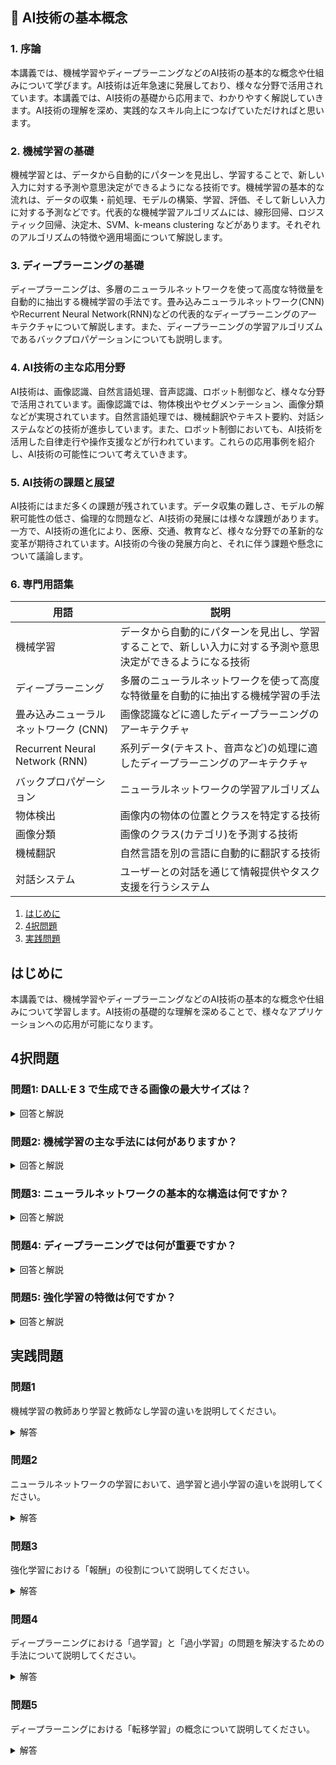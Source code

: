## 📝 AI技術の基本概念

<a id="introduction"></a>
### 1. 序論

本講義では、機械学習やディープラーニングなどのAI技術の基本的な概念や仕組みについて学びます。AI技術は近年急速に発展しており、様々な分野で活用されています。本講義では、AI技術の基礎から応用まで、わかりやすく解説していきます。AI技術の理解を深め、実践的なスキル向上につなげていただければと思います。

<a id="ml-basics"></a>
### 2. 機械学習の基礎

機械学習とは、データから自動的にパターンを見出し、学習することで、新しい入力に対する予測や意思決定ができるようになる技術です。機械学習の基本的な流れは、データの収集・前処理、モデルの構築、学習、評価、そして新しい入力に対する予測などです。代表的な機械学習アルゴリズムには、線形回帰、ロジスティック回帰、決定木、SVM、k-means clustering などがあります。それぞれのアルゴリズムの特徴や適用場面について解説します。

<a id="dl-basics"></a>
### 3. ディープラーニングの基礎

ディープラーニングは、多層のニューラルネットワークを使って高度な特徴量を自動的に抽出する機械学習の手法です。畳み込みニューラルネットワーク(CNN)やRecurrent Neural Network(RNN)などの代表的なディープラーニングのアーキテクチャについて解説します。また、ディープラーニングの学習アルゴリズムであるバックプロパゲーションについても説明します。

<a id="applications"></a>
### 4. AI技術の主な応用分野

AI技術は、画像認識、自然言語処理、音声認識、ロボット制御など、様々な分野で活用されています。画像認識では、物体検出やセグメンテーション、画像分類などが実現されています。自然言語処理では、機械翻訳やテキスト要約、対話システムなどの技術が進歩しています。また、ロボット制御においても、AI技術を活用した自律走行や操作支援などが行われています。これらの応用事例を紹介し、AI技術の可能性について考えていきます。

<a id="challenges"></a>
### 5. AI技術の課題と展望

AI技術にはまだ多くの課題が残されています。データ収集の難しさ、モデルの解釈可能性の低さ、倫理的な問題など、AI技術の発展には様々な課題があります。一方で、AI技術の進化により、医療、交通、教育など、様々な分野での革新的な変革が期待されています。AI技術の今後の発展方向と、それに伴う課題や懸念について議論します。

<a id="glossary"></a>
### 6. 専門用語集

| 用語 | 説明 |
| --- | --- |
| 機械学習 | データから自動的にパターンを見出し、学習することで、新しい入力に対する予測や意思決定ができるようになる技術 |
| ディープラーニング | 多層のニューラルネットワークを使って高度な特徴量を自動的に抽出する機械学習の手法 |
| 畳み込みニューラルネットワーク (CNN) | 画像認識などに適したディープラーニングのアーキテクチャ |
| Recurrent Neural Network (RNN) | 系列データ(テキスト、音声など)の処理に適したディープラーニングのアーキテクチャ |
| バックプロパゲーション | ニューラルネットワークの学習アルゴリズム |
| 物体検出 | 画像内の物体の位置とクラスを特定する技術 |
| 画像分類 | 画像のクラス(カテゴリ)を予測する技術 |
| 機械翻訳 | 自然言語を別の言語に自動的に翻訳する技術 |
| 対話システム | ユーザーとの対話を通じて情報提供やタスク支援を行うシステム |## 目次

1. [はじめに](#introduction)
2. [4択問題](#multiple-choice-questions)
3. [実践問題](#practice-problems)

<a id="introduction"></a>
## はじめに

本講義では、機械学習やディープラーニングなどのAI技術の基本的な概念や仕組みについて学習します。AI技術の基礎的な理解を深めることで、様々なアプリケーションへの応用が可能になります。

<a id="multiple-choice-questions"></a>
## 4択問題

### 問題1: DALL·E 3 で生成できる画像の最大サイズは？

<details>
<summary>回答と解説</summary>

回答: b. 1024x1024

DALL·E 3 では、1024x1024, 1024x1792, 1792x1024 の3つのサイズから選択できます。最大サイズは 1792x1024 です。
</details>

### 問題2: 機械学習の主な手法には何がありますか？

<details>
<summary>回答と解説</summary>

回答: a. 教師あり学習、教師なし学習、強化学習

機械学習の主な手法には、教師あり学習、教師なし学習、強化学習があります。教師あり学習は正解データを使って学習し、教師なし学習は入力データから特徴を見つけ出す手法です。強化学習は報酬を最大化するように行動を学習する手法です。
</details>

### 問題3: ニューラルネットワークの基本的な構造は何ですか？

<details>
<summary>回答と解説</summary>

回答: c. 入力層、隠れ層、出力層

ニューラルネットワークの基本的な構造は、入力層、隠れ層、出力層から成り立っています。入力層で入力データを受け取り、隠れ層で特徴量を抽出し、出力層で結果を出力するというのがニューラルネットワークの基本的な流れです。
</details>

### 問題4: ディープラーニングでは何が重要ですか？

<details>
<summary>回答と解説</summary>

回答: b. 大量のデータ

ディープラーニングでは、大量のデータを使って学習を行うことが重要です。大量のデータがあることで、ニューラルネットワークが複雑な特徴を学習することができ、高い性能を発揮することができます。
</details>

### 問題5: 強化学習の特徴は何ですか？

<details>
<summary>回答と解説</summary>

回答: d. 報酬を最大化するように学習する

強化学習は、エージェントが環境と相互作用しながら、報酬を最大化するように行動を学習する手法です。環境からの報酬信号に基づいて、最適な行動を学習していきます。これにより、人間が設計したルールに依存せずに、自律的に最適な行動を見つけ出すことができます。
</details>

<a id="practice-problems"></a>
## 実践問題

### 問題1
機械学習の教師あり学習と教師なし学習の違いを説明してください。

<details>
<summary>解答</summary>

教師あり学習は、入力データと正解データ(ラベル)のペアを使って学習を行う手法です。一方、教師なし学習は正解データがなく、入力データの特徴を見つけ出すことが目的です。教師あり学習は分類や回帰などのタスクに適しており、教師なし学習はクラスタリングやデータの次元削減に適しています。
</details>

### 問題2
ニューラルネットワークの学習において、過学習と過小学習の違いを説明してください。

<details>
<summary>解答</summary>

過学習は、トレーニングデータに対して高い精度を示すものの、未知のデータに対する汎化性能が低下してしまう状態です。一方、過小学習は、トレーニングデータに対する精度が低く、未知のデータに対する予測も正確ではない状態です。
過学習を防ぐためには、正則化やドロップアウトなどの手法を使ってモデルの複雑さを調整する必要があります。一方、過小学習を避けるには、より大きなネットワーク構造やより多くのデータを使うなどして、モデルの表現力を高める必要があります。
</details>

### 問題3
強化学習における「報酬」の役割について説明してください。

<details>
<summary>解答</summary>

強化学習では、エージェントが環境と相互作用しながら、報酬を最大化するように行動を学習します。報酬は、エージェントの行動の良し悪しを評価する指標となります。
報酬関数の設計は強化学習において非常に重要です。適切な報酬関数を設計することで、エージェントが望ましい行動を学習することができます。一方で、報酬関数が適切でない場合、エージェントは予期せぬ行動を学習してしまう可能性があります。
</details>

### 問題4
ディープラーニングにおける「過学習」と「過小学習」の問題を解決するための手法について説明してください。

<details>
<summary>解答</summary>

ディープラーニングにおける過学習の問題を解決するためには、以下のような手法が有効です:
- 正則化: L1/L2正則化、Dropout、Early Stopping
- データ拡張: 画像の回転、ノイズ付加、データ合成など
- バッチ正規化: 中間層の値の分布を正規化することで、学習を安定化

一方、過小学習の問題を解決するためには、以下のような手法が有効です:
- より大規模なネットワーク構造の採用
- より多くのデータの収集
- ハイパーパラメータの最適化
</details>

### 問題5
ディープラーニングにおける「転移学習」の概念について説明してください。

<details>
<summary>解答</summary>

転移学習とは、ある特定のタスクに対して事前に学習したモデルの知識を別のタスクに転用する手法です。
例えば、画像分類の事前学習モデルを用いて、別の画像分類タスクの学習を行うことができます。事前学習モデルが獲得した特徴量抽出能力を活用することで、少ないデータでも高精度な学習が可能になります。
転移学習を活用することで